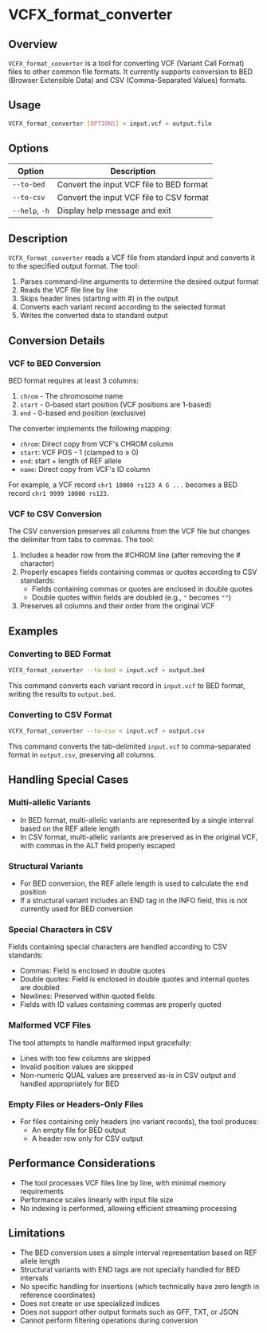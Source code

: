 # VCFX_format_converter

## Overview
`VCFX_format_converter` is a tool for converting VCF (Variant Call Format) files to other common file formats. It currently supports conversion to BED (Browser Extensible Data) and CSV (Comma-Separated Values) formats.

## Usage
```bash
VCFX_format_converter [OPTIONS] < input.vcf > output.file
```

## Options
| Option | Description |
|--------|-------------|
| `--to-bed` | Convert the input VCF file to BED format |
| `--to-csv` | Convert the input VCF file to CSV format |
| `--help`, `-h` | Display help message and exit |

## Description
`VCFX_format_converter` reads a VCF file from standard input and converts it to the specified output format. The tool:

1. Parses command-line arguments to determine the desired output format
2. Reads the VCF file line by line
3. Skips header lines (starting with #) in the output
4. Converts each variant record according to the selected format
5. Writes the converted data to standard output

## Conversion Details

### VCF to BED Conversion
BED format requires at least 3 columns:
1. `chrom` - The chromosome name
2. `start` - 0-based start position (VCF positions are 1-based)
3. `end` - 0-based end position (exclusive)

The converter implements the following mapping:
- `chrom`: Direct copy from VCF's CHROM column
- `start`: VCF POS - 1 (clamped to ≥ 0)
- `end`: start + length of REF allele
- `name`: Direct copy from VCF's ID column

For example, a VCF record `chr1 10000 rs123 A G ...` becomes a BED record `chr1 9999 10000 rs123`.

### VCF to CSV Conversion
The CSV conversion preserves all columns from the VCF file but changes the delimiter from tabs to commas. The tool:

1. Includes a header row from the #CHROM line (after removing the # character)
2. Properly escapes fields containing commas or quotes according to CSV standards:
   - Fields containing commas or quotes are enclosed in double quotes
   - Double quotes within fields are doubled (e.g., `"` becomes `""`)
3. Preserves all columns and their order from the original VCF

## Examples

### Converting to BED Format
```bash
VCFX_format_converter --to-bed < input.vcf > output.bed
```

This command converts each variant record in `input.vcf` to BED format, writing the results to `output.bed`.

### Converting to CSV Format
```bash
VCFX_format_converter --to-csv < input.vcf > output.csv
```

This command converts the tab-delimited `input.vcf` to comma-separated format in `output.csv`, preserving all columns.

## Handling Special Cases

### Multi-allelic Variants
- In BED format, multi-allelic variants are represented by a single interval based on the REF allele length
- In CSV format, multi-allelic variants are preserved as in the original VCF, with commas in the ALT field properly escaped

### Structural Variants
- For BED conversion, the REF allele length is used to calculate the end position
- If a structural variant includes an END tag in the INFO field, this is not currently used for BED conversion

### Special Characters in CSV
Fields containing special characters are handled according to CSV standards:
- Commas: Field is enclosed in double quotes
- Double quotes: Field is enclosed in double quotes and internal quotes are doubled
- Newlines: Preserved within quoted fields
- Fields with ID values containing commas are properly quoted

### Malformed VCF Files
The tool attempts to handle malformed input gracefully:
- Lines with too few columns are skipped
- Invalid position values are skipped
- Non-numeric QUAL values are preserved as-is in CSV output and handled appropriately for BED

### Empty Files or Headers-Only Files
- For files containing only headers (no variant records), the tool produces:
  - An empty file for BED output
  - A header row only for CSV output

## Performance Considerations
- The tool processes VCF files line by line, with minimal memory requirements
- Performance scales linearly with input file size
- No indexing is performed, allowing efficient streaming processing

## Limitations
- The BED conversion uses a simple interval representation based on REF allele length
- Structural variants with END tags are not specially handled for BED intervals
- No specific handling for insertions (which technically have zero length in reference coordinates)
- Does not create or use specialized indices
- Does not support other output formats such as GFF, TXT, or JSON
- Cannot perform filtering operations during conversion 